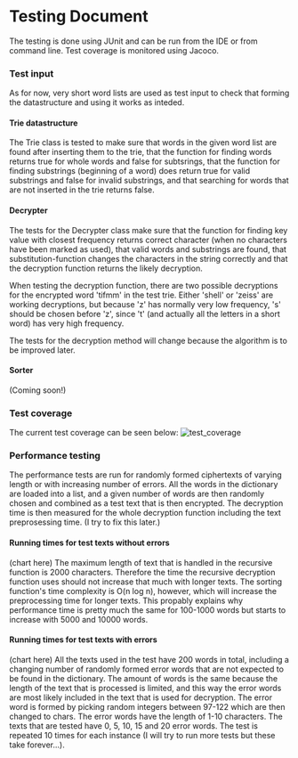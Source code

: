 # Testing Document

The testing is done using JUnit and can be run from the IDE or from command line. Test coverage is monitored using Jacoco.

### Test input
As for now, very short word lists are used as test input to check that forming the datastructure and using it works as inteded.

#### Trie datastructure
The Trie class is tested to make sure that words in the given word list are found after inserting them to the trie, that the function for finding words returns true for whole words and false for subtsrings, that the function for finding substrings (beginning of a word) does return true for valid substrings and false for invalid substrings, and that searching for words that are not inserted in the trie returns false.

#### Decrypter
The tests for the Decrypter class make sure that the function for finding key value with closest frequency returns correct character (when no characters have been marked as used), that valid words and substrings are found, that substitution-function changes the characters in the string correctly and that the decryption function returns the likely decryption.

When testing the decryption function, there are two possible decryptions for the encrypted word 'tifmm' in the test trie. Either 'shell' or 'zeiss' are working decryptions, but because 'z' has normally very low frequency, 's' should be chosen before 'z', since 't' (and actually all the letters in a short word) has very high frequency.

The tests for the decryption method will change because the algorithm is to be improved later.

#### Sorter
(Coming soon!)

### Test coverage
The current test coverage can be seen below:
![test_coverage](https://user-images.githubusercontent.com/73843204/161393751-b8be86a2-3ba3-4651-ac68-2b54d858b17c.png)

### Performance testing
The performance tests are run for randomly formed ciphertexts of varying length or with increasing number of errors. All the words in the dictionary are loaded into a list, and a given number of words are then randomly chosen and combined as a test text that is then encrypted. The decryption time is then measured for the whole decryption function including the text preprosessing time. (I try to fix this later.)

#### Running times for test texts without errors
(chart here)
The maximum length of text that is handled in the recursive function is 2000 characters. Therefore the time the recursive decryption function uses should not increase that much with longer texts. The sorting function's time complexity is O(n log n), however, which will increase the preprocessing time for longer texts. This propably explains why performance time is pretty much the same for 100-1000 words but starts to increase with 5000 and 10000 words.

#### Running times for test texts with errors
(chart here)
All the texts used in the test have 200 words in total, including a changing number of randomly formed error words that are not expected to be found in the dictionary. The amount of words is the same because the length of the text that is processed is limited, and this way the error words are most likely included in the text that is used for decryption. The error word is formed by picking random integers between 97-122 which are then changed to chars. The error words have the length of 1-10 characters. The texts that are tested have 0, 5, 10, 15 and 20 error words. The test is repeated 10 times for each instance (I will try to run more tests but these take forever...).
